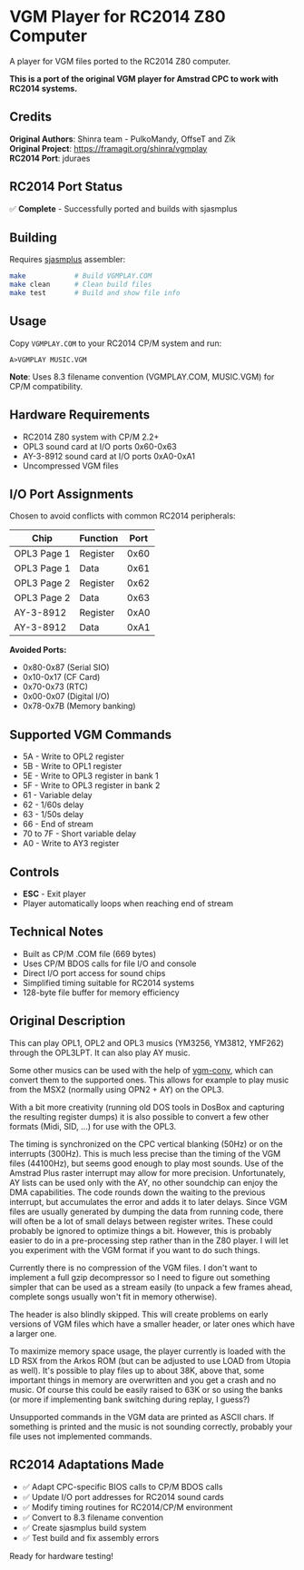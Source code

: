 # VGM Player for RC2014 Z80 Computer

A player for VGM files ported to the RC2014 Z80 computer.

**This is a port of the original VGM player for Amstrad CPC to work with RC2014 systems.**

## Credits

**Original Authors**: Shinra team - PulkoMandy, OffseT and Zik  
**Original Project**: https://framagit.org/shinra/vgmplay  
**RC2014 Port**: jduraes

## RC2014 Port Status

✅ **Complete** - Successfully ported and builds with sjasmplus

## Building

Requires [sjasmplus](https://github.com/z00m128/sjasmplus) assembler:

```bash
make            # Build VGMPLAY.COM
make clean      # Clean build files
make test       # Build and show file info
```

## Usage

Copy `VGMPLAY.COM` to your RC2014 CP/M system and run:

```
A>VGMPLAY MUSIC.VGM
```

**Note**: Uses 8.3 filename convention (VGMPLAY.COM, MUSIC.VGM) for CP/M compatibility.

## Hardware Requirements

- RC2014 Z80 system with CP/M 2.2+
- OPL3 sound card at I/O ports 0x60-0x63
- AY-3-8912 sound card at I/O ports 0xA0-0xA1
- Uncompressed VGM files

## I/O Port Assignments

Chosen to avoid conflicts with common RC2014 peripherals:

| Chip | Function | Port |
|------|----------|------|
| OPL3 Page 1 | Register | 0x60 |
| OPL3 Page 1 | Data | 0x61 |
| OPL3 Page 2 | Register | 0x62 |
| OPL3 Page 2 | Data | 0x63 |
| AY-3-8912 | Register | 0xA0 |
| AY-3-8912 | Data | 0xA1 |

**Avoided Ports:**
- 0x80-0x87 (Serial SIO)
- 0x10-0x17 (CF Card)  
- 0x70-0x73 (RTC)
- 0x00-0x07 (Digital I/O)
- 0x78-0x7B (Memory banking)

## Supported VGM Commands

- 5A - Write to OPL2 register
- 5B - Write to OPL1 register
- 5E - Write to OPL3 register in bank 1
- 5F - Write to OPL3 register in bank 2
- 61 - Variable delay
- 62 - 1/60s delay
- 63 - 1/50s delay
- 66 - End of stream
- 70 to 7F - Short variable delay
- A0 - Write to AY3 register

## Controls

- **ESC** - Exit player
- Player automatically loops when reaching end of stream

## Technical Notes

- Built as CP/M .COM file (669 bytes)
- Uses CP/M BDOS calls for file I/O and console
- Direct I/O port access for sound chips
- Simplified timing suitable for RC2014 systems
- 128-byte file buffer for memory efficiency

## Original Description

This can play OPL1, OPL2 and OPL3 musics (YM3256, YM3812, YMF262) through the
OPL3LPT. It can also play AY music.

Some other musics can be used with the help of [vgm-conv](https://github.com/digital-sound-antiques/vgm-conv),
which can convert them to the supported ones. This allows for example to play
music from the MSX2 (normally using OPN2 + AY) on the OPL3.

With a bit more creativity (running old DOS tools in DosBox and capturing the
resulting register dumps) it is also possible to convert a few other formats
(Midi, SID, ...) for use with the OPL3.

The timing is synchronized on the CPC vertical blanking (50Hz) or on the interrupts
(300Hz). This is much less precise than the timing of the VGM files (44100Hz),
but seems good enough to play most sounds. Use of the Amstrad Plus raster interrupt
may allow for more precision. Unfortunately, AY lists can be used only with the
AY, no other soundchip can enjoy the DMA capabilities. The code rounds down the
waiting to the previous interrupt, but accumulates the error and adds it to later
delays. Since VGM files are usually generated by dumping the data from running
code, there will often be a lot of small delays between register writes. These
could probably be ignored to optimize things a bit. However, this is probably
easier to do in a pre-processing step rather than in the Z80 player. I will let
you experiment with the VGM format if you want to do such things.

Currently there is no compression of the VGM files. I don't want to implement a
full gzip decompressor so I need to figure out something simpler that can be
used as a stream easily (to unpack a few frames ahead, complete songs usually won't
fit in memory otherwise).

The header is also blindly skipped. This will create problems on early versions
of VGM files which have a smaller header, or later ones which have a larger one.

To maximize memory space usage, the player currently is loaded with the LD RSX
from the Arkos ROM (but can be adjusted to use LOAD from Utopia as well). It's
possible to play files up to about 38K, above that, some important things in
memory are overwritten and you get a crash and no music. Of course this could be
easily raised to 63K or so using the banks (or more if implementing bank switching
during replay, I guess?)

Unsupported commands in the VGM data are printed as ASCII chars. If something
is printed and the music is not sounding correctly, probably your file uses
not implemented commands.

## RC2014 Adaptations Made

- ✅ Adapt CPC-specific BIOS calls to CP/M BDOS calls
- ✅ Update I/O port addresses for RC2014 sound cards
- ✅ Modify timing routines for RC2014/CP/M environment
- ✅ Convert to 8.3 filename convention
- ✅ Create sjasmplus build system
- ✅ Test build and fix assembly errors

Ready for hardware testing!
